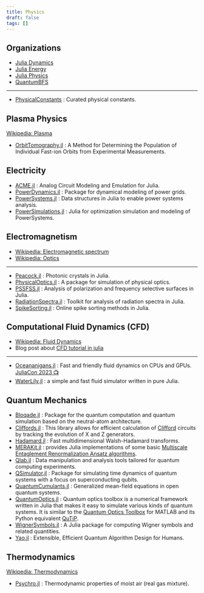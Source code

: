 ```yaml
---
title: Physics
draft: false
tags: []
---
```


## Organizations

- [Julia Dynamics](https://github.com/JuliaDynamics)
- [Julia Energy](https://github.com/JuliaEnergy)
- [Julia Physics](https://github.com/JuliaPhysics)
- [QuantumBFS](https://github.com/QuantumBFS)

---

- [PhysicalConstants](https://github.com/JuliaPhysics/PhysicalConstants.jl) : Curated physical constants.

## Plasma Physics

[Wikipedia: Plasma](https://en.wikipedia.org/wiki/Plasma_(physics))

- [OrbitTomography.jl](https://github.com/lstagner/OrbitTomography.jl) : A Method for Determining the Population of Individual Fast-ion Orbits from Experimental Measurements.

## Electricity

- [ACME.jl](https://github.com/HSU-ANT/ACME.jl) : Analog Circuit Modeling and Emulation for Julia.
- [PowerDynamics.jl](https://github.com/JuliaEnergy/PowerDynamics.jl) : Package for dynamical modeling of power grids.
- [PowerSystems.jl](https://github.com/NREL-SIIP/PowerSystems.jl) : Data structures in Julia to enable power systems analysis.
- [PowerSimulations.jl](https://github.com/NREL-SIIP/PowerSimulations.jl) : Julia for optimization simulation and modeling of PowerSystems.

## Electromagnetism

- [Wikipedia: Electromagnetic spectrum](https://en.wikipedia.org/wiki/Electromagnetic_spectrum)
- [Wikipedia: Optics](https://en.wikipedia.org/wiki/Optics)

---

- [Peacock.jl](https://github.com/sp94/Peacock.jl) : Photonic crystals in Julia.
- [PhysicalOptics.jl](https://github.com/JuliaPhysics/PhysicalOptics.jl) : A package for simulation of physical optics.
- [PSSFSS.jl](https://github.com/simonp0420/PSSFSS.jl) : Analysis of polarization and frequency selective surfaces in Julia.
- [RadiationSpectra.jl](https://github.com/JuliaPhysics/RadiationSpectra.jl) : Toolkit for analysis of radiation spectra in Julia.
- [SpikeSorting.jl](https://github.com/paulmthompson/SpikeSorting.jl) : Online spike sorting methods in Julia.

## Computational Fluid Dynamics (CFD)

- [Wikipedia: Fluid Dynamics](https://en.wikipedia.org/wiki/Fluid_dynamics)
- Blog post about [CFD tutorial in julia](https://www.juliabloggers.com/cfd-tutorial-in-julia/)

---

- [Oceananigans.jl](https://github.com/CliMA/Oceananigans.jl) : Fast and friendly fluid dynamics on CPUs and GPUs. [JuliaCon 2023 📺](https://www.youtube.com/watch?v=Nlq3J7PCB_Q)
- [WaterLily.jl](https://github.com/weymouth/WaterLily.jl) : a simple and fast fluid simulator written in pure Julia.

## Quantum Mechanics

- [Bloqade.jl](https://github.com/QuEraComputing/Bloqade.jl) : Package for the quantum computation and quantum simulation based on the neutral-atom architecture.
- [Cliffords.jl](https://github.com/BBN-Q/Cliffords.jl) : This library allows for efficient calculation of [Clifford](https://en.wikipedia.org/wiki/Clifford_algebra) circuits by tracking the evolution of X and Z generators.
- [Hadamard.jl](https://github.com/JuliaMath/Hadamard.jl) : Fast multidimensional Walsh-Hadamard transforms.
- [MERAKit.jl](https://github.com/mhauru/MERAKit.jl) : provides Julia implementations of some basic [Multiscale Entaglement Renormalization Ansatz algorithms](https://arxiv.org/abs/quant-ph/0610099).
- [Qlab.jl](https://github.com/BBN-Q/Qlab.jl) : Data manipulation and analysis tools tailored for quantum computing experiments.
- [QSimulator.jl](https://github.com/BBN-Q/QSimulator.jl) : Package for simulating time dynamics of quantum systems with a focus on superconducting qubits.
- [QuantumCumulants.jl](https://github.com/qojulia/QuantumCumulants.jl) : Generalized mean-field equations in open quantum systems.
- [QuantumOptics.jl](https://github.com/qojulia/QuantumOptics.jl) : Quantum optics toolbox is a numerical framework written in Julia that makes it easy to simulate various kinds of quantum systems. It is similar to the [Quantum Optics Toolbox](https://qo.phy.auckland.ac.nz/toolbox/) for MATLAB and its Python equivalent [QuTiP](https://qutip.org/).
- [WignerSymbols.jl](https://github.com/Jutho/WignerSymbols.jl) : A Julia package for computing Wigner symbols and related quantities.
- [Yao.jl](https://github.com/QuantumBFS/Yao.jl) : Extensible, Efficient Quantum Algorithm Design for Humans.

## Thermodynamics

[Wikipedia: Thermodynamics](https://en.wikipedia.org/wiki/Category:Thermodynamics)

- [Psychro.jl](https://github.com/pjabardo/Psychro.jl) : Thermodynamic properties of moist air (real gas mixture).
